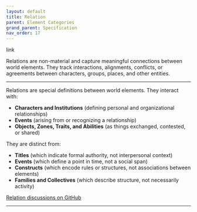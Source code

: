 ```yaml
---
layout: default
title: Relation
parent: Element Categories
grand_parent: Specification
nav_order: 17
---
```


<span class="material-symbols-outlined">link</span>

Relations are non-material and capture meaningful connections between world elements. They track interactions, alignments, conflicts, or agreements between characters, groups, places, and other entities. 

--- 
  
Relations are special definitions between world elements. They interact with:

- **Characters and Institutions** (defining personal and organizational relationships)
- **Events** (arising from or recognizing a relationship)
- **Objects, Zones, Traits, and Abilities** (as things exchanged, contested, or shared)

They are distinct from:

- **Titles** (which indicate formal authority, not interpersonal context)
- **Events** (which define a point in time, not a social span)
- **Constructs** (which encode rules or structures, not associations between elements)
- **Families and Collectives** (which describe structure, not necessarily activity)

[Relation discussions on GitHub](https://github.com/OnlyWorlds/OnlyWorlds/discussions/categories/relation)

---
 